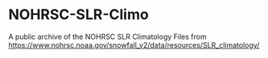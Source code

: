 # NOHRSC-SLR-Climo
A public archive of the NOHRSC SLR Climatology Files from https://www.nohrsc.noaa.gov/snowfall_v2/data/resources/SLR_climatology/
